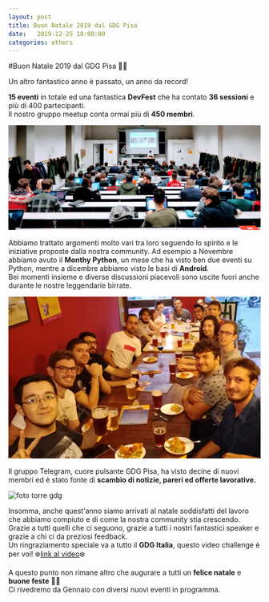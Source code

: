 ```yaml
---
layout: post
title: Buon Natale 2019 dal GDG Pisa 
date:   2019-12-25 10:00:00
categories: others
---
```


#Buon Natale 2019 dal GDG Pisa 🎅🏽

Un altro fantastico anno è passato, un anno da record!

**15 eventi** in totale ed una fantastica **DevFest** che ha contato **36 sessioni** e più di 400 partecipanti. <br>
Il nostro gruppo meetup conta ormai più di **450 membri**.

![foto evento gdg](/static/img/evento_python.jpg)

Abbiamo trattato argomenti molto vari tra loro seguendo lo spirito e le iniziative proposte dalla nostra community. Ad esempio a Novembre abbiamo avuto il **Monthy Python**, un mese che ha visto ben due eventi su Python, mentre a dicembre abbiamo visto le basi di **Android**. <br>
Bei momenti insieme e diverse discussioni piacevoli sono uscite fuori anche durante le nostre leggendarie birrate.

![foto birrata gdg](/static/img/foto_birrata_gramigna.jpg)

Il gruppo Telegram, cuore pulsante GDG Pisa, ha visto decine di nuovi membri ed è stato fonte di **scambio di notizie, pareri ed offerte lavorative.**


![foto torre gdg](/static/img/foto_natale_2019.png) 

Insomma, anche quest'anno siamo arrivati al natale soddisfatti del lavoro che abbiamo compiuto e di come la nostra community stia crescendo.<br>
Grazie a tutti quelli che ci seguono, grazie a tutti i nostri fantastici speaker e grazie a chi ci da preziosi feedback.<br>
Un ringraziamento speciale va a tutto il **GDG Italia**, questo video challenge è per voi! ❄️[link al video](https://www.youtube.com/watch?v=SdkjptfYA5w)❄️ <br>

A questo punto non rimane altro che augurare a tutti un **felice natale** e **buone feste** 🎅🏽 <br>
Ci rivedremo da Gennaio con diversi nuovi eventi in programma.
